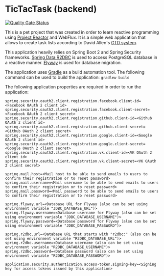 # TicTacTask (backend)

[![Quality Gate Status](https://sonarcloud.io/api/project_badges/measure?project=rchigvintsev_tic-tac-task-backend&metric=alert_status)](https://sonarcloud.io/summary/new_code?id=rchigvintsev_tic-tac-task-backend)

This is a pet project that was created in order to learn reactive programming using 
[Project Reactor](https://projectreactor.io) and WebFlux. It is a simple web application that allows to create task
lists according to David Allen's [GTD system](https://en.wikipedia.org/wiki/Getting_Things_Done).

This application heavily relies on Spring Boot 2 and Spring Security frameworks.
[Spring Data R2DBC](https://spring.io/projects/spring-data-r2dbc) is used to access PostgreSQL database in a reactive 
manner. [Flyway](https://flywaydb.org/) is used for database migration.

The application uses [Gradle](https://gradle.org) as a build automation tool. The following command can be used to
build the application: `gradlew build`

The following application properties are required in order to run the application:

```properties
spring.security.oauth2.client.registration.facebook.client-id=<Facebook OAuth 2 client id>
spring.security.oauth2.client.registration.facebook.client-secret=<Facebook OAuth 2 client secret>
spring.security.oauth2.client.registration.github.client-id=<Github OAuth 2 client id>
spring.security.oauth2.client.registration.github.client-secret=<Github OAuth 2 client secret>
spring.security.oauth2.client.registration.google.client-id=<Google OAuth 2 client id>
spring.security.oauth2.client.registration.google.client-secret=<Google OAuth 2 client secret>
spring.security.oauth2.client.registration.vk.client-id=<VK OAuth 2 client id>
spring.security.oauth2.client.registration.vk.client-secret=<VK OAuth 2 client secret>

spring.mail.host=<Mail host to be able to send emails to users to confirm their registration or to reset password>
spring.mail.username=<Mail username to be able to send emails to users to confirm their registration or to reset password>
spring.mail.password=<Mail password to be able to send emails to users to confirm their registration or to reset password>

spring.flyway.url=<Database URL for Flyway (also can be set using environment variable "JDBC_DATABASE_URL")>
spring.flyway.username=<Database username for Flyway (also can be set using environment variable "JDBC_DATABASE_USERNAME")>
spring.flyway.password=<Database password for Flyway (also can be set using environment variable "JDBC_DATABASE_PASSWORD")>

spring.r2dbc.url=<Database URL that starts with "r2dbc:" (also can be set using environment variable "R2DBC_DATABASE_URL")>
spring.r2dbc.username=<Database username (also can be set using environment variable "R2DBC_DATABASE_USERNAME")>
spring.r2dbc.password=<Database password (also can be set using environment variable "R2DBC_DATABASE_PASSWORD")>

application.security.authentication.access-token.signing-key=<Signing key for access tokens issued by this application>
```
